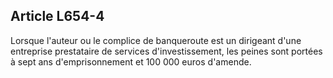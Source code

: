 Article L654-4
----
Lorsque l'auteur ou le complice de banqueroute est un dirigeant d'une entreprise
prestataire de services d'investissement, les peines sont portées à sept ans
d'emprisonnement et 100 000 euros d'amende.
